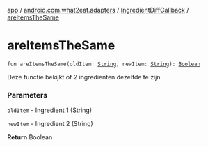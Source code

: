 [app](../../index.md) / [android.com.what2eat.adapters](../index.md) / [IngredientDiffCallback](index.md) / [areItemsTheSame](./are-items-the-same.md)

# areItemsTheSame

`fun areItemsTheSame(oldItem: `[`String`](https://kotlinlang.org/api/latest/jvm/stdlib/kotlin/-string/index.html)`, newItem: `[`String`](https://kotlinlang.org/api/latest/jvm/stdlib/kotlin/-string/index.html)`): `[`Boolean`](https://kotlinlang.org/api/latest/jvm/stdlib/kotlin/-boolean/index.html)

Deze functie bekijkt of 2 ingredienten dezelfde te zijn

### Parameters

`oldItem` - Ingredient 1 (String)

`newItem` - Ingredient 2 (String)

**Return**
Boolean

